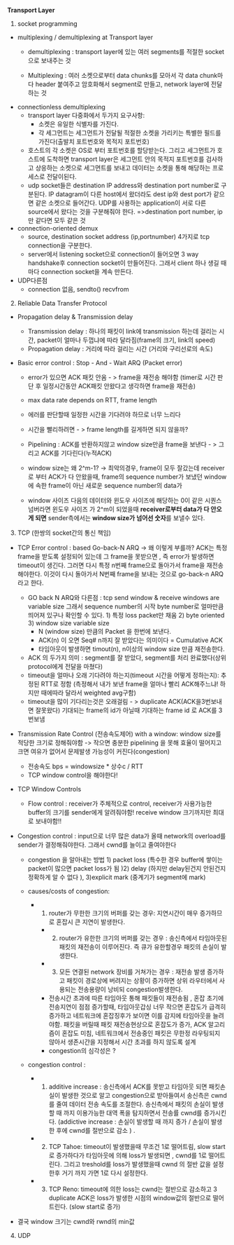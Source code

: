 **Transport Layer**

1. socket programming 

- multiplexing / demultiplexing at Transport layer
  - demultiplexing : transport layer에 있는 여러 segments를 적절한 socket으로 보내주는 것

  - Multiplexing : 여러 소켓으로부터 data chunks를 모아서 각 data chunk마다 header 붙여주고 암호화해서 segment로 만들고, network layer에 전달하는 것
- connectionless demultiplexing
  - transport layer 다중화에서 두가지 요구사항:
    - 소켓은 유일한 식별자를 가진다.
    - 각 세그먼트는 세그먼트가 전달될 적절한 소켓을 가리키는 특별한 필드를 가진다(출발치 포트번호와 목적지 포트번호)
  - 호스트의 각 소켓은 OS로 부터 포트번호를 할당받는다. 그리고 세그먼트가 호스트에 도착하면 transport layer은 세그먼트 안의 목적지 포트번호를 검사하고 상응하는 소켓으로 세그먼트를 보내고 데이터는 소켓을 통해 해당하는 프로세스로 전달이된다.
  - udp socket들은 destination IP address와 destination port number로 구분된다. IP datagram이 다른 host에서 왔더라도 dest ip와 dest port가 같으면 같은 소켓으로 들어간다. UDP를 사용하는 application이 서로 다른 source에서 왔다는 것을 구분해줘야 한다. =>destination port number, ip만 같다면 모두 같은 것
- connection-oriented demux
  - source, destination socket address (ip,portnumber) 4가지로 tcp connection을 구분한다.
  - server에서 listening socket으로 connection이 들어오면 3 way handshake후 connection socket이 만들어진다. 그래서 client 하나 생길 때마다 connection socket을 계속 만든다.
- UDP다른점
  - connection 없음, sendto() recvfrom 



2. Reliable Data Transfer Protocol

- Propagation delay & Transmission delay

  - Transmission delay : 하나의 패킷이 link에 transmission 하는데 걸리는 시간, packet이 얼마나 두껍냐에 따라 달라짐(frame의 크기, link의 speed)
  - Propagation delay : 거리에 따라 걸리는 시간 (거리와 구리선로의 속도)

- Basic error control : Stop - And - Wait ARQ (Packet error)

  - error가 있으면 ACK 패킷 안옴 - > frame을 재전송 해야함 (timer로 시간 판단 후 일정시간동안 ACK패킷 안왔다고 생각하면 frame을 재전송)

  - max data rate depends on RTT, frame length

  - 에러를 판단할때 일정한 시간을 기다려야 하므로 너무 느리다 

  - 시간을 빨리하려면 - > frame length를 길게하면 되지 않을까? 

  - Pipelining : ACK를 반환하지않고 window size만큼 frame을 보낸다 - > 그리고 ACK를 기다린다(누적ACK)

  - window size는 왜 2^m-1? -> 최악의경우, frame이 모두 잘갔는데 receiver로 부터 ACK가 다 안왔을때, frame의 sequence number가 보냈던 window에 속한 frame이 아닌 새로운 sequence number의 data가  

  - window 사이즈 다음의 데이터와 윈도우 사이즈에 해당하는 0이 같은 시퀀스 넘버라면 윈도우 사이즈 가 2^m이 되었을때 **receiver로부터 data가 다 안오게 되면** sender측에서는 **window size가 넘어선 숫자**를 보낼수 있다.

    


3. TCP (한쌍의 socket간의 통신 책임)

- TCP Error control : based Go-back-N ARQ -> 왜 이렇게 부를까? ACK는 특정 frame을 받도록 설정되어 있는데 그 frame을 못받으면 , 즉 error가 발생하면 timeout이 생긴다. 그러면 다시 특정 n번째 frame으로 돌아가서 frame을 재전송 해야한다. 이것이 다시 돌아가서 N번째 frame을 보내는 것으로 go-back-n ARQ라고 한다.

  - GO back N ARQ와 다른점 : tcp send window & receive windows are variable size 그래서 sequence number의 시작 byte number로 얼마만큼 띄어져 있구나 확인할 수 있다. 1) 특정 loss packet만 채움 2) byte oriented 3) window size variable size
    - N (window size) 만큼의 Packet 을 한번에 보낸다.
    - ACK(n) 이 오면 Seq# n까지 잘 받았다는 의미이다 = Cumulative ACK
    - 타임아웃이 발생하면 timout(n), n이상의 window size 만큼 재전송한다.
  - ACK 의 두가지 의미 : segment를 잘 받았다, segment를 처리 완료했다(상위 protocol에게 전달을 마쳤다)
  - timeout을 얼마나 오래 기다려야 하는지(timeout 시간을 어떻게 정하는지): 추정된 RTT로 정함 (측정해서 내가 보낸 frame을 얼마나 빨리 ACK해주느냐! 하지만 때에따라 달라서 weighted avg구함)
  - timeout을 많이 기다리는것은 오래걸림 - > duplicate ACK(ACK을3번보내면 잘못왔다) 기대되는 frame의 id가 아닐때 기대하는 frame id 로 ACK를 3번보냄 

- Transmission Rate Control (전송속도제어) with a window: window size를 적당한 크기로 정해줘야함 -> 작으면 충분한 pipelining 을 못해 효율이 떨어지고 크면 여유가 없어서 문제발생 가능성이 커진다(congestion)

  - 전송속도 bps = windowsize * 상수c / RTT
  - TCP window control을 해야한다!

- TCP Window Controls

  - Flow control : receiver가 주체적으로 control, receiver가 사용가능한 buffer의 크기를 sender에게 알려줘야함! receive window 크기까지만 최대로 보내야함!!
- Congestion control : input으로 너무 많은 data가 올때 network의 overload를 sender가 결정해줘야한다. 그래서 cwnd를 늘이고 줄여야한다

  - congestion 을 알아내는 방법 1) packet loss  (특수한 경우 buffer에 쌓이는 packet이 많으면 packet loss가 됨 )2) delay (하지만 delay된건지 안된건지 정확하게 알 수 없다 ), 3)explicit mark (중계기가 segment에 mark)

  - causes/costs of congestion:

    - 1) router가 무한한 크기의 버퍼를 갖는 경우: 지연시간이 매우 증가하므로 혼잡시 큰 지연이 발생한다. 
      - 2) router가 유한한 크기의 버퍼를 갖는 경우 : 송신측에서 타임아웃된 패킷의 재전송이 이루어진다. 즉 큐가 유한할경우 패킷의 손실이 발생한다.
      - 3) 모든 연결된 network 장비를 거쳐가는 경우 : 재전송 발생 증가하고 패킷이 경로상에 버려지는 상황이 증가하면 상위 라우터에서 사용되는 전송용량이 낭비되 congestion발생한다.
      - 전송시간 초과에 따른 타임아웃 통해 패킷들이 재전송됨 , 혼잡 초기에 전송지연이 점점 증가할때, 타임아웃갑싱 너무 작으면 혼잡도가 급격히 증가하고 네트워크에 혼잡징후가 보이면 이를 감지에 타임아웃을 늘려야함. 패킷을 버릴때 패킷 재전송현상으로 혼잡도가 증가, ACK 알고리즘이 혼잡도 미침, 네트워크에서 전송중인 패킷은 무한정 라우팅되지 않아서 생존시간을 지정해서 시간 초과를 하지 않도록 설계
      - congestion의 심각성은 ? 

  - congestion control : 

    - 1) additive increase :  송신측에서 ACK를 못받고 타임아웃 되면 패킷손실이 발생한 것으로 알고 congestion으로 받아들여서 송신측은 cwnd를 줄여 데이터 전송 속도를 조절한다. 송신측에서 패킷의 손실이 발생할 때 까지 이용가능한 대역 폭을 탐지하면서 전송률 cwnd를 증가시킨다. (addictive increase : 손실이 발생할 때 까지 증가 / 손실이 발생한 후에 cwnd를 절반으로 감소 ) .
    - 2) TCP Tahoe:  timeout이 발생했을때 무조건 1로 떨어트림, slow start로 증가하다가 타임아웃에 의해 loss가 발생되면 , cwnd를 1로 떨어트린다. 그리고 treshold를 loss가 발생했을때 cwnd 의 절반 값을 설정한후 거기 까지 가면 1로 다시 설정한다.
    - 3) TCP Reno: timeout에 의한 loss는 cwnd는 절반으로 감소하고 3 duplicate ACK은 loss가 발생한 시점의 window값의 절반으로 떨어트린다. (slow start로 증가)

- 결국 window 크기는 cwnd와 rwnd의 min값



4. UDP



